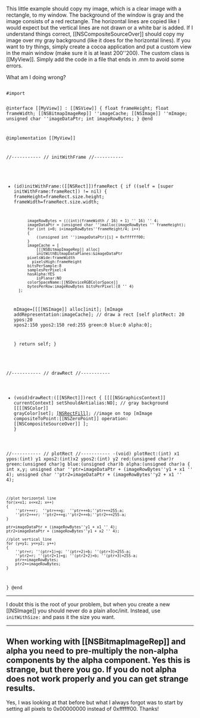 This little example should copy my image, which is a clear image with a rectangle, to my window. The background of the window is gray and the image consists of a red rectangle.
The horizontal lines are copied like I would expect but the vertical lines are not drawn or a white bar is added.
If I understand things correct, [[NSCompositeSourceOver]] should copy my image over my gray background (like it does for the horizontal lines).
If you want to try things, simply create a cocoa application and put a custom view in the main window (make sure it is at least 200''200). 
The custom class is [[MyView]]. Simply add the code in a file that ends in .mm to avoid some errors.

What am I doing wrong?

<code>
#import <Cocoa/Cocoa.h>

@interface [[MyView]] : [[NSView]]
{
	float frameHeight;
	float frameWidth;
	[[NSBitmapImageRep]] ''imageCache;
	[[NSImage]] ''mImage;
	unsigned char ''imageDataPtr;
	int imageRowBytes;
}
@end

@implementation [[MyView]]

//-----------
// initWithFrame
//-----------
- (id)initWithFrame:([[NSRect]])frameRect
{
	if ((self = [super initWithFrame:frameRect]) != nil) 
	{
		frameHeight=frameRect.size.height;
		frameWidth=frameRect.size.width;
		
			imageRowBytes = (((int)(frameWidth / 16) + 1) '' 16) '' 4;
			imageDataPtr = (unsigned char '')malloc(imageRowBytes '' frameHeight);
			for (int i=0; i<imageRowBytes''frameHeight/4; i++) 
			{
				((unsigned int '')imageDataPtr)[i] = 0xffffff00;
			}
			imageCache = [
				[[[NSBitmapImageRep]] alloc] 
	    		initWithBitmapDataPlanes:&imageDataPtr
			pixelsWide:frameWidth
		      pixelsHigh:frameHeight
			bitsPerSample:8 
			samplesPerPixel:4	
			hasAlpha:YES 		
        		isPlanar:NO
			colorSpaceName:[[NSDeviceRGBColorSpace]]
			bytesPerRow:imageRowBytes bitsPerPixel:(8 '' 4)
		];
	mImage=[[[[NSImage]] alloc]init];
	[mImage addRepresentation:imageCache];
	// draw a rect
	[self plotRect: 20 ypos:20 xpos2:150 ypos2:150 red:255 green:0 blue:0  alpha:0];

	}
	return self;
}

//-----------
// drawRect
//-----------
- (void)drawRect:([[NSRect]])rect
{
	[[[[NSGraphicsContext]] currentContext] setShouldAntialias:NO];
	// gray background
	[[[[NSColor]] grayColor]set];
	[[NSRectFill]](rect);
	//image on top 
	[mImage compositeToPoint:[[NSZeroPoint]] operation:[[NSCompositeSourceOver]] ];
}

//-----------
// plotRect
//-----------
-(void) plotRect:(int) x1 ypos:(int) y1 xpos2:(int)x2 ypos2:(int) y2 red:(unsigned char)r green:(unsigned char)g blue:(unsigned char)b alpha:(unsigned char)a
{
	int x,y;
	unsigned char ''ptr=imageDataPtr + (imageRowBytes''y1 + x1 '' 4);
	unsigned char ''ptr2=imageDataPtr + (imageRowBytes''y2 + x1 '' 4);
	
	//plot horizontal line
	for(x=x1; x<=x2; x++)
	{
		''ptr++=r;	''ptr++=g;	''ptr++=b;''ptr++=255-a;
		''ptr2++=r;	''ptr2++=g;''ptr2++=b;''ptr2++=255-a;	
	}
	
	ptr=imageDataPtr + (imageRowBytes''y1 + x1 '' 4);
	ptr2=imageDataPtr + (imageRowBytes''y1 + x2 '' 4);

	//plot vertical line
	for (y=y1; y<=y2; y++)
	{
		''ptr=r; ''(ptr+1)=g; ''(ptr+2)=b; ''(ptr+3)=255-a; 
		''ptr2=r; ''(ptr2+1)=g; ''(ptr2+2)=b; ''(ptr+3)=255-a;
		ptr+=imageRowBytes; 
		ptr2+=imageRowBytes;
	}
	
}
@end
</code>

----
I doubt this is the root of your problem, but when you create a new [[NSImage]] you should never do a plain alloc/init. Instead, use <code>initWithSize:</code> and pass it the size you want.

----
When working with [[NSBitmapImageRep]] and alpha you need to pre-multiply the non-alpha components by the alpha component.  Yes this is strange, but there you go.  If you do not alpha does not work properly and you can get strange results.
----
Yes, I was looking at that before but what I always forgot was to start by setting all pixels to 0x00000000 instead of 0xffffff00.
Thanks!